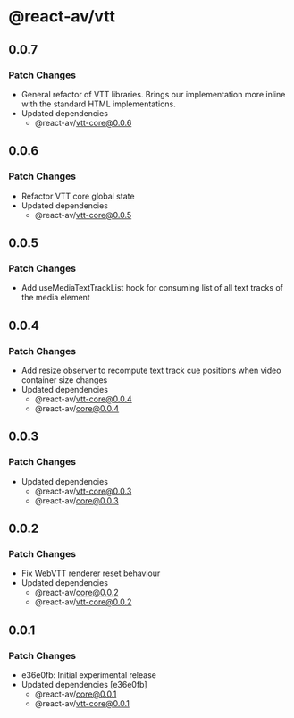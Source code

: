 # @react-av/vtt

## 0.0.7

### Patch Changes

- General refactor of VTT libraries. Brings our implementation more inline with the standard HTML implementations.
- Updated dependencies
  - @react-av/vtt-core@0.0.6

## 0.0.6

### Patch Changes

- Refactor VTT core global state
- Updated dependencies
  - @react-av/vtt-core@0.0.5

## 0.0.5

### Patch Changes

- Add useMediaTextTrackList hook for consuming list of all text tracks of the media element

## 0.0.4

### Patch Changes

- Add resize observer to recompute text track cue positions when video container size changes
- Updated dependencies
  - @react-av/vtt-core@0.0.4
  - @react-av/core@0.0.4

## 0.0.3

### Patch Changes

- Updated dependencies
  - @react-av/vtt-core@0.0.3
  - @react-av/core@0.0.3

## 0.0.2

### Patch Changes

- Fix WebVTT renderer reset behaviour
- Updated dependencies
  - @react-av/core@0.0.2
  - @react-av/vtt-core@0.0.2

## 0.0.1

### Patch Changes

- e36e0fb: Initial experimental release
- Updated dependencies [e36e0fb]
  - @react-av/core@0.0.1
  - @react-av/vtt-core@0.0.1
